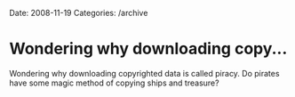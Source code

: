 Date: 2008-11-19
Categories: /archive

# Wondering why downloading copy...

Wondering why downloading copyrighted data is called piracy. Do pirates have some magic method of copying ships and treasure?
